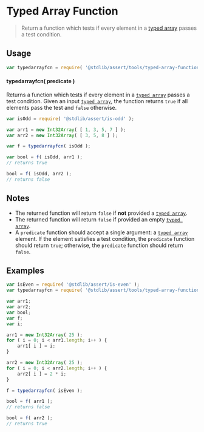# Typed Array Function

> Return a function which tests if every element in a [typed array][mdn-typed-array] passes a test condition.


<section class="usage">

## Usage

``` javascript
var typedarrayfcn = require( '@stdlib/assert/tools/typed-array-function' );
```

<a name="typedarrayfcn"></a>

#### typedarrayfcn( predicate )

Returns a function which tests if every element in a [`typed array`][mdn-typed-array] passes a test condition. Given an input [`typed array`][mdn-typed-array], the function returns `true` if all elements pass the test and `false` otherwise.

``` javascript
var isOdd = require( '@stdlib/assert/is-odd' );

var arr1 = new Int32Array( [ 1, 3, 5, 7 ] );
var arr2 = new Int32Array( [ 3, 5, 8 ] );

var f = typedarrayfcn( isOdd );

var bool = f( isOdd, arr1 );
// returns true

bool = f( isOdd, arr2 );
// returns false
```

</section>

<!-- /.usage -->


<section class="notes">

## Notes

* The returned function will return `false` if __not__ provided a [`typed array`][mdn-typed-array].
* The returned function will return `false` if provided an empty [`typed array`][mdn-typed-array].
* A `predicate` function should accept a single argument: a [`typed array`][mdn-typed-array] element. If the element satisfies a test condition, the `predicate` function should return `true`; otherwise, the `predicate` function should return `false`.

</section>

<!-- /.notes -->


<section class="examples">

## Examples

``` javascript
var isEven = require( '@stdlib/assert/is-even' );
var typedarrayfcn = require( '@stdlib/assert/tools/typed-array-function' );

var arr1;
var arr2;
var bool;
var f;
var i;

arr1 = new Int32Array( 25 );
for ( i = 0; i < arr1.length; i++ ) {
    arr1[ i ] = i;
}

arr2 = new Int32Array( 25 );
for ( i = 0; i < arr2.length; i++ ) {
    arr2[ i ] = 2 * i;
}

f = typedarrayfcn( isEven );

bool = f( arr1 );
// returns false

bool = f( arr2 );
// returns true
```

</section>

<!-- /.examples -->


<section class="links">

[mdn-typed-array]: https://developer.mozilla.org/en-US/docs/Web/JavaScript/Typed_arrays

</section>

<!-- /.links -->
